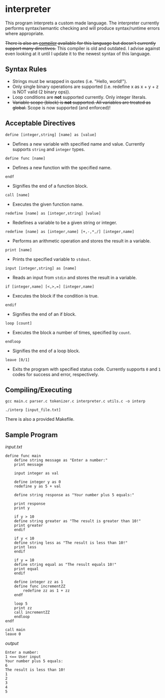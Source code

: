 # interpreter

This program interprets a custom made language. The interpreter currently performs syntax/semantic checking and will produce syntax/runtime errors where appropriate.

~~There is also an [compiler](https://github.com/rjnesspor/compiler) available for this language but doesn't currently support many directives.~~ This compiler is old and outdated. I advise against even looking at it until I update it to the newest syntax of this language.

Syntax Rules
-
- Strings must be wrapped in quotes (i.e. "Hello, world!").
- Only single binary operations are supported (i.e. redefine x as x + y + z is NOT valid (2 binary ops)).
- Loop conditions are **not** supported currently. Only integer literals.
- ~~Variable scope (block) is **not** supported. All variables are treated as global.~~ Scope is now supported (and enforced)!


Acceptable Directives 
-

`define [integer,string] [name] as [value]`
- Defines a new variable with specified name and value. Currently supports `string` and `integer` types.

`define func [name]`
- Defines a new function with the specified name.

`endf`
- Signifies the end of a function block.

`call [name]`
- Executes the given function name.

`redefine [name] as [integer,string] [value]`
- Redefines a variable to be a given string or integer.

`redefine [name] as [integer,name] [+,-,*,/] [integer,name]`
- Performs an arithmetic operation and stores the result in a variable.

`print [name]`
- Prints the specified variable to `stdout`.

`input [integer,string] as [name]`
- Reads an input from `stdin` and stores the result in a variable.

`if [integer,name] [<,>,=] [integer,name]`
- Executes the block if the condition is true.

`endif`
- Signifies the end of an if block.

`loop [count]`
- Executes the block a number of times, specified by `count`.

`endloop`
- Signifies the end of a loop block.

`leave [0/1]`
- Exits the program with specified status code. Currently supports `0` and `1` codes for success and error, respectively.

Compiling/Executing
-

`gcc main.c parser.c tokenizer.c interpreter.c utils.c -o interp`

`./interp [input_file.txt]`

There is also a provided Makefile.

Sample Program
-

*input.txt*
```
define func main
    define string message as "Enter a number:"
    print message

    input integer as val

    define integer y as 0
    redefine y as 5 + val

    define string response as "Your number plus 5 equals:"

    print response
    print y

    if y > 10
    define string greater as "The result is greater than 10!"
    print greater
    endif

    if y < 10
    define string less as "The result is less than 10!"
    print less
    endif

    if y = 10
    define string equal as "The result equals 10!"
    print equal
    endif

    define integer zz as 1
    define func incrementZZ
        redefine zz as 1 + zz
    endf

    loop 5
    print zz
    call incrementZZ
    endloop
endf

call main
leave 0
```

*output*
```
Enter a number:
1 <== User input
Your number plus 5 equals:
6
The result is less than 10!
1
2
3
4
5
```